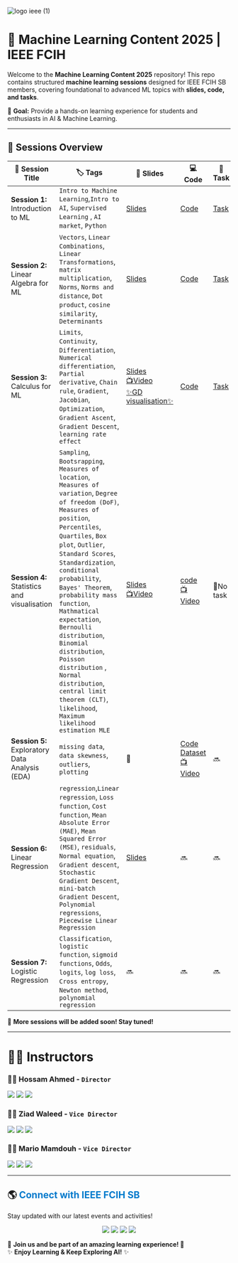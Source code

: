![logo ieee (1)](https://github.com/user-attachments/assets/0db4717d-fe13-4add-aeff-d8ab96f267b7)
# 🚀 Machine Learning Content 2025 | IEEE FCIH  

Welcome to the **Machine Learning Content 2025** repository! This repo contains structured **machine learning sessions** designed for IEEE FCIH SB members, covering foundational to advanced ML topics with **slides, code, and tasks**.  

📌 **Goal:** Provide a hands-on learning experience for students and enthusiasts in AI & Machine Learning.  

---

## 📅 Sessions Overview  

| 📌 Session Title | 🏷️ Tags | 📜 Slides | 💻 Code | 🎯 Task |
|-----------------|---------|----------|--------|--------|
| **Session 1:** Introduction to ML | `Intro to Machine Learning`,`Intro to AI`, `Supervised Learning` , `AI market`, `Python` | [Slides](https://github.com/IEEE-FCIH-SB/Machine-Learning-Content-2025/tree/main/session_1_Intro_to_AI_and_Python/presentation) | [Code](https://github.com/IEEE-FCIH-SB/Machine-Learning-Content-2025/tree/main/session_1_Intro_to_AI_and_Python/code) | [Task](https://github.com/IEEE-FCIH-SB/Machine-Learning-Content-2025/tree/main/session_1_Intro_to_AI_and_Python/task) |
| **Session 2:** Linear Algebra for ML | `Vectors`, `Linear Combinations`, `Linear Transformations`, `matrix multiplication`, `Norms`, `Norms and distance`, `Dot product`, `cosine similarity`, `Determinants` | [Slides](https://github.com/IEEE-FCIH-SB/Machine-Learning-Content-2025/tree/main/session_2_Linear_Algebra_for_ML/presentation)|  [Code](https://github.com/IEEE-FCIH-SB/Machine-Learning-Content-2025/tree/main/session_2_Linear_Algebra_for_ML/code) | [Task](https://github.com/IEEE-FCIH-SB/Machine-Learning-Content-2025/tree/main/session_2_Linear_Algebra_for_ML/task) |
| **Session 3:** Calculus for ML | `Limits`, `Continuity`, `Differentiation`, `Numerical differentiation`, `Partial derivative`, `Chain rule`, `Gradient`, `Jacobian`, `Optimization`, `Gradient Ascent`, `Gradient Descent`, `learning rate effect` |  [Slides ](https://github.com/IEEE-FCIH-SB/Machine-Learning-Content-2025/tree/main/session_3_Calculus_for_ML/presentation) <br> [📺Video](https://youtu.be/SkWztJmVWPk?si=sdNUSjHGsWoPb0E6) <br> [✨GD visualisation✨](https://hossamahmedsalah.github.io/Gradient-Descent-Visualiser/) | [Code](https://github.com/IEEE-FCIH-SB/Machine-Learning-Content-2025/tree/main/session_3_Calculus_for_ML/code) | [Task](https://github.com/IEEE-FCIH-SB/Machine-Learning-Content-2025/tree/main/session_3_Calculus_for_ML/task) |
| **Session 4:** Statistics and visualisation |  `Sampling`,  `Bootsrapping`, `Measures of location`, `Measures of variation`,  `Degree of freedom (DoF)`, `Measures of position`, `Percentiles`, `Quartiles`, `Box plot`, `Outlier`, `Standard Scores`, `Standardization`, `conditional probability`, `Bayes' Theorem`, `probability mass function`, `Mathmatical expectation`, `Bernoulli distribution`, `Binomial distribution`, `Poisson distribution` , `Normal distribution`,  `central limit theorem (CLT)`, `likelihood`, `Maximum likelihood estimation MLE` | [Slides](https://github.com/IEEE-FCIH-SB/Machine-Learning-Content-2025/tree/main/session_4_statistics_and_visualisations/presentation) <br> [📺Video](https://youtu.be/CfqIUpsYWXw) | [code](https://github.com/IEEE-FCIH-SB/Machine-Learning-Content-2025/tree/main/session_4_statistics_and_visualisations/code) <br> [📺Video](https://youtu.be/qGvcyHl5sIU?si=iMMKCXgvkfk4uQv2)| 🚫No task |
| **Session 5:** Exploratory Data Analysis (EDA)| `missing data`, `data skewness`, `outliers`, `plotting`| 🚫 | [Code](https://github.com/IEEE-FCIH-SB/Machine-Learning-Content-2025/blob/main/session_5_Exploratory_Data_Analysis%20(EDA)/code/EDA.ipynb) <br> [Dataset](https://www.kaggle.com/competitions/house-prices-advanced-regression-techniques/data) <br> [📺Video](https://youtu.be/MTRuSX907bs) | 🔜 |
| **Session 6:** Linear Regression| `regression`,`Linear regression`, `Loss function`, `Cost function`, `Mean Absolute Error (MAE)`, `Mean Squared Error (MSE)`, `residuals`, `Normal equation`, `Gradient descent`, `Stochastic Gradient Descent`, `mini-batch Gradient Descent`, `Polynomial regressions`, `Piecewise Linear Regression`| [Slides](https://github.com/IEEE-FCIH-SB/Machine-Learning-Content-2025/blob/main/Session%206_Linear_Regression/presentation/Linear%20Regression_IEEE.pdf) |🔜 | 🔜 |
| **Session 7:** Logistic Regression| `Classification`, `logistic function`, `sigmoid functions`, `Odds`, `logits`, `log loss`, `Cross entropy`, `Newton method`, `polynomial regression` | 🔜 |🔜 | 🔜 |


🔹 **More sessions will be added soon! Stay tuned!**  

---


# 👨‍💻 Instructors  

### 👨‍💻 Hossam Ahmed - `Director`
<p>
  <a href="https://www.linkedin.com/in/hossamahmedsalah/"><img src="https://img.shields.io/badge/LinkedIn-%230077B5.svg?style=for-the-badge&logo=linkedin&logoColor=white"></a>
  <a href="https://www.kaggle.com/hossamahmedsalah/"><img src="https://img.shields.io/badge/Kaggle-%230098D6.svg?style=for-the-badge&logo=kaggle&logoColor=white"></a>
  <a href="https://github.com/hossamAhmedSalah/"><img src="https://img.shields.io/badge/GitHub-%23181717.svg?style=for-the-badge&logo=github&logoColor=white"></a>
</p>



### 👨‍💻 Ziad Waleed - `Vice Director`
<p>
  <a href="https://www.linkedin.com/in/ziadwaleed/"><img src="https://img.shields.io/badge/LinkedIn-%230077B5.svg?style=for-the-badge&logo=linkedin&logoColor=white"></a>
  <a href="https://www.kaggle.com/zzziadwaleed/"><img src="https://img.shields.io/badge/Kaggle-%230098D6.svg?style=for-the-badge&logo=kaggle&logoColor=white"></a>
  <a href="https://github.com/ZiadWaleed2003/"><img src="https://img.shields.io/badge/GitHub-%23181717.svg?style=for-the-badge&logo=github&logoColor=white"></a>
</p>


### 👨‍💻 Mario Mamdouh - `Vice Director`
<p>
  <a href="https://www.linkedin.com/in/mariomamdouh/"><img src="https://img.shields.io/badge/LinkedIn-%230077B5.svg?style=for-the-badge&logo=linkedin&logoColor=white"></a>
  <a href="https://www.kaggle.com/mariomamdouh23/"><img src="https://img.shields.io/badge/Kaggle-%230098D6.svg?style=for-the-badge&logo=kaggle&logoColor=white"></a>
  <a href="https://github.com/mariomngig/"><img src="https://img.shields.io/badge/GitHub-%23181717.svg?style=for-the-badge&logo=github&logoColor=white"></a>
</p>

---

## 🌎 <span style="color:#007acc;">Connect with IEEE FCIH SB</span>

Stay updated with our latest events and activities!  

<p align="center">
  <a href="https://www.facebook.com/IEEE.FCIH"><img src="https://img.shields.io/badge/Facebook-%231877F2.svg?style=for-the-badge&logo=facebook&logoColor=white"></a>
  <a href="https://www.instagram.com/ieeefcih.sb/"><img src="https://img.shields.io/badge/Instagram-%23E4405F.svg?style=for-the-badge&logo=instagram&logoColor=white"></a>
  <a href="https://www.linkedin.com/company/ieee-fcih-sb"><img src="https://img.shields.io/badge/LinkedIn-%230077B5.svg?style=for-the-badge&logo=linkedin&logoColor=white"></a>
  <a href="https://www.youtube.com/@ieee.fcihsb"><img src="https://img.shields.io/badge/YouTube-%23FF0000.svg?style=for-the-badge&logo=youtube&logoColor=white"></a>
</p>

📌 **Join us and be part of an amazing learning experience! 🚀**  
✨ **Enjoy Learning & Keep Exploring AI!** ✨

